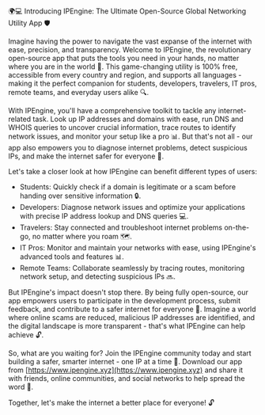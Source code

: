 🌍💻 Introducing IPEngine: The Ultimate Open-Source Global Networking Utility App 🛡️

Imagine having the power to navigate the vast expanse of the internet with ease, precision, and transparency. Welcome to IPEngine, the revolutionary open-source app that puts the tools you need in your hands, no matter where you are in the world 📡. This game-changing utility is 100% free, accessible from every country and region, and supports all languages - making it the perfect companion for students, developers, travelers, IT pros, remote teams, and everyday users alike 🔍.

With IPEngine, you'll have a comprehensive toolkit to tackle any internet-related task. Look up IP addresses and domains with ease, run DNS and WHOIS queries to uncover crucial information, trace routes to identify network issues, and monitor your setup like a pro 📊. But that's not all - our app also empowers you to diagnose internet problems, detect suspicious IPs, and make the internet safer for everyone 🚀.

Let's take a closer look at how IPEngine can benefit different types of users:

* Students: Quickly check if a domain is legitimate or a scam before handing over sensitive information 🔒.
* Developers: Diagnose network issues and optimize your applications with precise IP address lookup and DNS queries 💻.
* Travelers: Stay connected and troubleshoot internet problems on-the-go, no matter where you roam 🗺️.
* IT Pros: Monitor and maintain your networks with ease, using IPEngine's advanced tools and features 📊.
* Remote Teams: Collaborate seamlessly by tracing routes, monitoring network setup, and detecting suspicious IPs 🔜.

But IPEngine's impact doesn't stop there. By being fully open-source, our app empowers users to participate in the development process, submit feedback, and contribute to a safer internet for everyone 🤝. Imagine a world where online scams are reduced, malicious IP addresses are identified, and the digital landscape is more transparent - that's what IPEngine can help achieve 🔓.

So, what are you waiting for? Join the IPEngine community today and start building a safer, smarter internet - one IP at a time 🚀. Download our app from [https://www.ipengine.xyz](https://www.ipengine.xyz) and share it with friends, online communities, and social networks to help spread the word 💬.

Together, let's make the internet a better place for everyone! 🔓